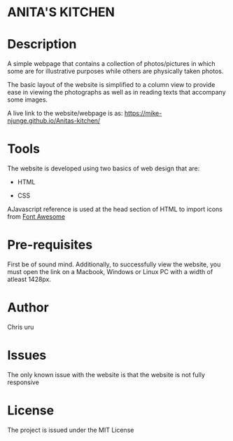 # ANITA'S KITCHEN

# Description

A simple webpage that contains a collection of photos/pictures in which some are for illustrative purposes while others are physically taken photos.

The basic layout of the website is simplified to a column view to provide ease in viewing the photographs as well as in reading texts that accompany some images.

A live link to the website/webpage is as: 
https://mike-njunge.github.io/Anitas-kitchen/

# Tools

The website is developed using two basics of web design that are:

- HTML

- CSS

AJavascript reference is used at the head section of HTML to import icons from [Font Awesome](https://fontawesome.com/)

# Pre-requisites

First be of sound mind.
Additionally, to successfully view the website, you must open the link on a Macbook, Windows or Linux PC with a width of atleast 1428px.

# Author

Chris uru

# Issues

The only known issue with the website is that the website is not fully responsive

# License

The project is issued under the MIT License
